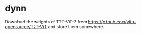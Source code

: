 # dynn
Download the weights of T2T-ViT-7 from https://github.com/yitu-opensource/T2T-ViT and store them somewhere.

